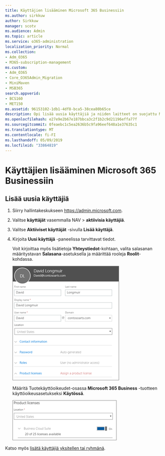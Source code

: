 ```yaml
---
title: Käyttäjien lisääminen Microsoft 365 Businessiin
ms.author: sirkkuw
author: Sirkkuw
manager: scotv
ms.audience: Admin
ms.topic: article
ms.service: o365-administration
localization_priority: Normal
ms.collection:
- Adm_O365
- M365-subscription-management
ms.custom:
- Adm_O365
- Core_O365Admin_Migration
- MiniMaven
- MSB365
search.appverid:
- BCS160
- MET150
ms.assetid: 96153102-1db1-4df8-bca5-38cea80b65ce
description: Opi lisää uusia käyttäjiä ja niiden laitteet on suojattu Microsoft 365 liiketoiminta-roolien määrittäminen.
ms.openlocfilehash: e27e9e2b67e187bbca3c2f1b2c9d21196effa77f
ms.sourcegitcommit: 0feaebc1c5ea2636b5c9fa96eef648a1e37635c1
ms.translationtype: MT
ms.contentlocale: fi-FI
ms.lasthandoff: 05/09/2019
ms.locfileid: "33864819"
---
```

# <a name="add-additional-users-to-microsoft-365-business"></a>Käyttäjien lisääminen Microsoft 365 Businessiin

## <a name="add-new-users"></a>Lisää uusia käyttäjiä

1. Siirry hallintakeskukseen <a href="https://go.microsoft.com/fwlink/p/?linkid=837890" target="_blank">https://admin.microsoft.com</a>. 
2. Valitse **käyttäjät** vasemmalla NAV \> **aktiivisia käyttäjiä**.
1. Valitse **Aktiiviset käyttäjät** -sivulla **Lisää käyttäjä**.
 4. Kirjoita **Uusi käyttäjä** -paneelissa tarvittavat tiedot. 
  
    Voit kirjoittaa myös lisätietoja **Yhteystiedot**-kohtaan, valita salasanan määritystavan **Salasana**-asetuksella ja määrittää rooleja **Roolit**-kohdassa.
      
    ![Enter user information in the New user card](media/f04d39ca-48be-4868-8330-8552a4754c8b.png)
      
    Määritä Tuotekäyttöoikeudet-osassa **Microsoft 365 Business** -tuotteen käyttöoikeusasetukseksi **Käytössä**.
      
    ![Set the license setting to On position](media/7404f7f7-93bc-44a3-9ffb-4208b5b17402.png)
  
Katso myös [lisätä käyttäjiä yksitellen tai ryhmänä](https://docs.microsoft.com/office365/admin/add-users/add-users).
  
